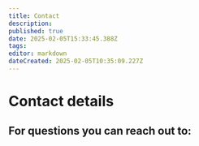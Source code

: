 ```yaml
---
title: Contact
description: 
published: true
date: 2025-02-05T15:33:45.388Z
tags: 
editor: markdown
dateCreated: 2025-02-05T10:35:09.227Z
---
```


# Contact details

For questions you can reach out to:
- 